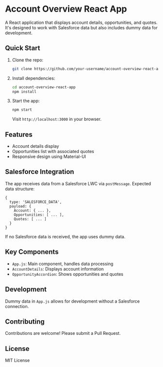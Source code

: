 # Account Overview React App

A React application that displays account details, opportunities, and quotes. It's designed to work with Salesforce data but also includes dummy data for development.

## Quick Start

1. Clone the repo:
   ```bash
   git clone https://github.com/your-username/account-overview-react-app.git
   ```

2. Install dependencies:
   ```bash
   cd account-overview-react-app
   npm install
   ```

3. Start the app:
   ```bash
   npm start
   ```

   Visit `http://localhost:3000` in your browser.

## Features

- Account details display
- Opportunities list with associated quotes
- Responsive design using Material-UI

## Salesforce Integration

The app receives data from a Salesforce LWC via `postMessage`. Expected data structure:

```
{
  type: 'SALESFORCE_DATA',
  payload: {
    Account: { ... },
    Opportunities: [ ... ],
    Quotes: [ ... ]
  }
}
```

If no Salesforce data is received, the app uses dummy data.

## Key Components

- `App.js`: Main component, handles data processing
- `AccountDetails`: Displays account information
- `OpportunityAccordion`: Shows opportunities and quotes

## Development

Dummy data in `App.js` allows for development without a Salesforce connection.

## Contributing

Contributions are welcome! Please submit a Pull Request.

## License

MIT License